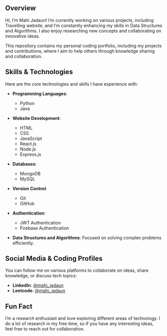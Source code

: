 ## Overview
Hi, I’m Mahi Jadaun! I’m currently working on various projects, including Travelling website, and I’m constantly enhancing my skills in Data Structures and Algorithms. I also enjoy researching new concepts and collaborating on innovative ideas.

This repository contains my personal coding portfolio, including my projects and contributions, where I aim to help others through knowledge sharing and collaboration.

## Skills & Technologies
Here are the core technologies and skills I have experience with:

- **Programming Languages**: 
  - Python
  - Java  
- **Website Development**:
  - HTML
  - CSS
  - JavaScript
  - React.js
  - Node.js
  - Express.js
  
- **Databases**:
  - MongoDB
  - MySQL
  
- **Version Control**:
  - Git
  - GitHub
  
- **Authentication**:
  - JWT Authentication
  - Firebase Authentication

- **Data Structures and Algorithms**: Focused on solving complex problems efficiently.

## Social Media & Coding Profiles
You can follow me on various platforms to collaborate on ideas, share knowledge, or discuss tech topics:

- **LinkedIn**: [@mahi_jadaun](https://www.linkedin.com/in/mahijadaun)
- **Leetcode**: [@mahi_jadaun](https://leetcode.com/u/mahi_jadaun)


## Fun Fact
I’m a research enthusiast and love exploring different areas of technology. I do a lot of research in my free time, so if you have any interesting ideas, feel free to reach out for collaboration.


